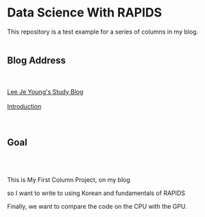 # Data Science With RAPIDS

  This repository is a test example for a series of columns in my blog.
<br><br>



## Blog Address


<br><br>
[Lee Je Young's Study Blog](https://ign0relee.github.io/)
<br><br>
[Introduction](https://ign0relee.github.io/Data-Science-With-RAPIDS-Intro)
<br><br><br>

## Goal
<br><br>

This is My First Column Project, on my blog

so I want to write to using Korean and fundamentals of RAPIDS

Finally, we want to compare the code on the CPU with the GPU.


